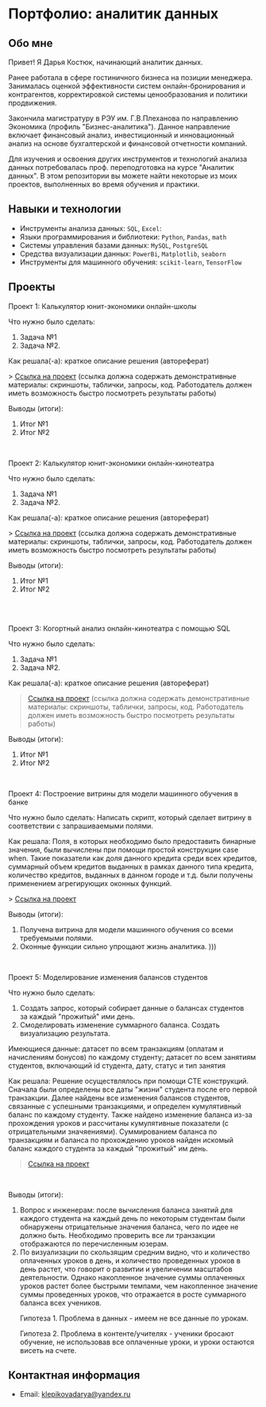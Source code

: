 # Портфолио: аналитик данных
## Обо мне 
Привет! Я Дарья Костюк, начинающий аналитик данных. 
<p>Ранее работала в сфере гостиничного бизнеса на позиции менеджера. Занималась оценкой эффективности систем онлайн-бронирования и контрагентов, корректировкой системы ценообразования и политики продвижения.
<p>Закончила магистратуру в РЭУ им. Г.В.Плеханова по направлению Экономика (профиль "Бизнес-аналитика"). Данное направление включает финансовый анализ, инвестиционный и инновационный анализ на основе бухгалтерской и финансовой отчетности компаний.
<p>Для изучения и освоения других инструментов и технологий анализа данных потребовалась проф. переподготовка на курсе "Аналитик данных".
В этом репозитории вы можете найти некоторые из моих проектов, выполненных во время обучения и практики.
<br>
  
## Навыки и технологии
- Инструменты анализа данных: ``SQL``, ``Excel``: 
- Языки программирования и библиотеки: ``Python``, ``Pandas``, ``math`` 
- Системы управления базами данных: ``MySQL``, ``PostgreSQL``
- Средства визуализации данных: ``PowerBi``, ``Matplotlib``, ``seaborn``
- Инструменты для машинного обучения: ``scikit-learn``, ``TensorFlow``
## Проекты
<p> Проект 1: Калькулятор юнит-экономики онлайн-школы</p>
<p>Что нужно было сделать:<p>
<ol>
  <li>Задача №1</li>
  <li>Задача №2.</li>
</ol>
<p>Как решала(-а): краткое описание решения (автореферат)<p>
> <a href="https://github.com/Skyproportfolio/data-analytics-5month/blob/main/Проект%20№1.xlsx">Ссылка на проект</a>
  (ссылка должна содержать демонстративные материалы: скриншоты, таблички, запросы, код. Работодатель должен иметь возможность быстро посмотреть результаты работы)
<p>Выводы (итоги):<p>
<ol>
  <li>Итог №1</li>
  <li>Итог №2</li>
</ol>
<br> 
<p> Проект 2: Калькулятор юнит-экономики онлайн-кинотеатра</p>
<p>Что нужно было сделать:<p>
<ol>
  <li>Задача №1</li>
  <li>Задача №2.</li>
</ol>
<p>Как решала(-а): краткое описание решения (автореферат)<p>
> <a href="https://drive.google.com/drive/folders/11HcEeqniyrCMjuwHZ0GLysX0A2SEv-_x">Ссылка на проект</a>
 (ссылка должна содержать демонстративные материалы: скриншоты, таблички, запросы, код. Работодатель должен иметь возможность быстро посмотреть результаты работы)
 
<p>Выводы (итоги):<p>
<ol>
  <li>Итог №1</li>
  <li>Итог №2</li>
</ol>
<br> 
<br> 
<p> Проект 3: Когортный анализ онлайн-кинотеатра с помощью SQL</p>
<p>Что нужно было сделать:<p>
<ol>
  <li>Задача №1</li>
  <li>Задача №2.</li>
</ol>
<p>Как решала(-а): краткое описание решения (автореферат)<p>
  
> <a href="https://drive.google.com/drive/folders/1wdD-mfSeIsHWgrMLJz8Tv_ClAuP_EAOQ?usp=sharing">Ссылка на проект</a>
(ссылка должна содержать демонстративные материалы: скриншоты, таблички, запросы, код. Работодатель должен иметь возможность быстро посмотреть результаты работы)
  <p>Выводы (итоги):<p>
<ol>
  <li>Итог №1</li>
  <li>Итог №2</li>
</ol>
<br> 
<p>Проект 4: Построение витрины для модели машинного обучения в банке </p> 
<p>Что нужно было сделать: Написать скрипт, который сделает витрину в соответствии с запрашиваемыми полями.<p>
  
<p>Как решала: Поля, в которых необходимо было предоставить бинарные значения, были вычислены при помощи простой конструкции case when. Такие показатели как доля данного кредита среди всех кредитов, суммарный объем кредитов выданных в рамках данного типа кредита, количество кредитов, выданных в данном городе и т.д. были получены применением агрегирующих оконных функций.<p>
> <a href="https://github.com/Kostiuk-Daria/My-portfolio/tree/main/%D0%9F%D1%80%D0%BE%D0%B5%D0%BA%D1%82%204">Ссылка на проект</a>
 
 <p>Выводы (итоги):<p>
<ol>
  <li>Получена витрина для модели машинного обучения со всеми требуемыми полями.</li>
  <li>Оконные функции сильно упрощают жизнь аналитика. )))</li>
</ol>
<br> 
<p>Проект 5: Моделирование изменения балансов студентов</p> 
<p>Что нужно было сделать:<p>
<ol>
  <li>Создать запрос, который собирает данные о балансах студентов за каждый "прожитый" ими день.</li>
  <li>Смоделировать изменение суммарного баланса. Создать визуализацию результата. </li>
</ol>
<p>Имеющиеся данные: датасет по всем транзакциям (оплатам и начислениям бонусов) по каждому студенту; датасет по всем занятиям студентов, включающий id студента, дату, статус и тип занятия<p>
<p>Как решала: Решение осуществлялось при помощи CTE конструкций. Сначала были определены все даты "жизни" студента после его первой транзакции. Далее найдены все изменения балансов студентов, связанные с успешными транзакциями, и определен кумулятивный баланс по каждому студенту. Также найдено изменение баланса из-за прохождения уроков и рассчитаны кумулятивные показатели (с отрицательными значяениями). Суммированием баланса по транзакциям и баланса по прохождению уроков найден искомый баланс каждого студента за каждый "прожитый" им день. 

> <a href="https://github.com/Kostiuk-Daria/My-portfolio/tree/main/%D0%9F%D1%80%D0%BE%D0%B5%D0%BA%D1%82%205">Ссылка на проект</a>
<br>
  
 
 <p>Выводы (итоги):<p>
<ol>
  <li> Вопрос к инженерам: после вычисления баланса занятий для каждого студента на каждый день по некоторым студентам были обнаружены отрицательные значения баланса, чего по идее не должно быть. Необходимо проверить все ли транзакции отображаются по перечисленным юзерам.
</li>
  <li> По визуализации по скользящим средним видно, что и количество оплаченных уроков в день, и количество проведенных уроков в день растет, 
что говорит о развитии и увеличении масштабов деятельности. Однако накопленное значение суммы оплаченных уроков растет более быстрыми темпами, чем накопленное значение суммы проведенных уроков, что отражается в росте суммарного баланса всех учеников.
<p>Гипотеза 1. Проблема в данных - имеем не все данные по урокам.
<p>Гипотеза 2. Проблема в контенте/учителях - ученики бросают обучение, не использовав все оплаченные уроки, и уроки остаются висеть на счете.
</li>
</ol>

## Контактная информация
- Email: klepikovadarya@yandex.ru
